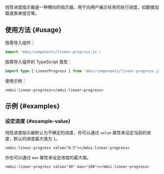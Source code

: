 线性进度指示器是一种横向的指示器，用于向用户展示任务的执行进度，如数据加载或表单提交等。

## 使用方法 {#usage}

按需导入组件：

```js
import 'mdui/components/linear-progress.js';
```

按需导入组件的 TypeScript 类型：

```ts
import type { LinearProgress } from 'mdui/components/linear-progress.js';
```

使用示例：

```html,example,playgroundId=279
<mdui-linear-progress></mdui-linear-progress>
```

## 示例 {#examples}

### 设定进度 {#example-value}

线性进度指示器默认为不确定的进度，你可以通过 `value` 属性来设定当前的进度，默认的进度最大值为 `1`。

```html,example,expandable,playgroundId=280
<mdui-linear-progress value="0.5"></mdui-linear-progress>
```

你也可以通过 `max` 属性来设定进度的最大值。

```html,example,expandable,playgroundId=281
<mdui-linear-progress value="30" max="100"></mdui-linear-progress>
```
